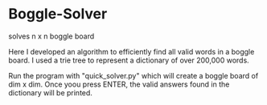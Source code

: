 # Boggle-Solver
solves n x n boggle board

Here I developed an algorithm to efficiently find all valid words in a boggle board.
I used a trie tree to represent a dictionary of over 200,000 words.

Run the program with "quick_solver.py" which will create a boggle board of dim x dim. 
Once yoou press ENTER, the valid answers found in the dictionary will be printed.

